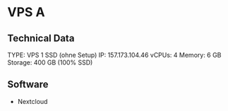 # VPS A

## Technical Data

TYPE: VPS 1 SSD (ohne Setup)
IP: 157.173.104.46
vCPUs: 4
Memory: 6 GB
Storage: 400 GB (100% SSD)

## Software

* Nextcloud
